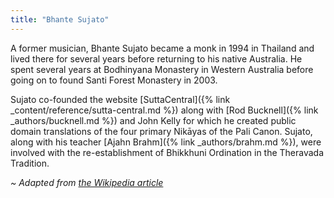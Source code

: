 ```yaml
---
title: "Bhante Sujato"
---
```


A former musician, Bhante Sujato became a monk in 1994 in Thailand and lived there for several years before returning to his native Australia. He spent several years at Bodhinyana Monastery in Western Australia before going on to found Santi Forest Monastery in 2003. 

Sujato co-founded the website [SuttaCentral]({% link _content/reference/sutta-central.md %}) along with [Rod Bucknell]({% link _authors/bucknell.md %}) and John Kelly for which he created public domain translations of the four primary Nikāyas of the Pali Canon. Sujato, along with his teacher [Ajahn Brahm]({% link _authors/brahm.md %}), were involved with the re-establishment of Bhikkhuni Ordination in the Theravada Tradition.

*~ Adapted from [the Wikipedia article](https://en.wikipedia.org/wiki/Bhante_Sujato)*
